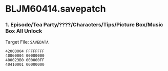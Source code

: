 # BLJM60414.savepatch

### 1. Episode/Tea Party/????/Characters/Tips/Picture Box/Music Box All Unlock

Target File: `SAVEDATA`

```
42000004 FFFFFFFF
40060004 00000000
400023B0 000000FF
40410001 00000000
```

